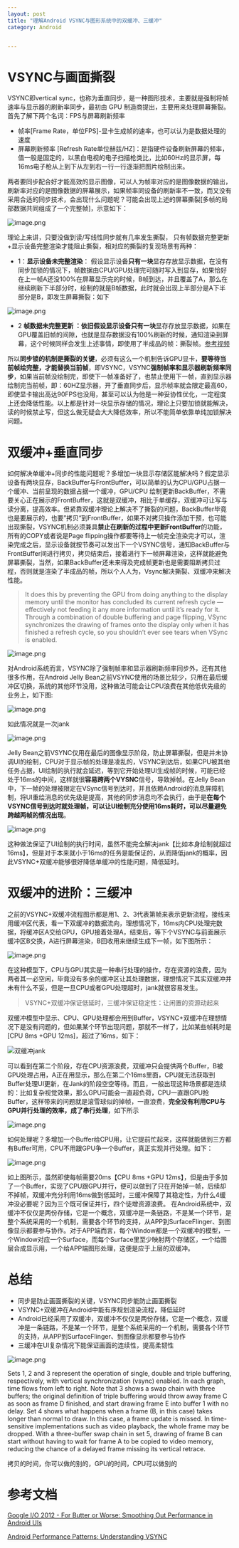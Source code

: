 ```yaml
---
layout: post
title: "理解Android VSYNC与图形系统中的双缓冲、三缓冲"
category: Android


---
```


# VSYNC与画面撕裂

VSYNC即vertical sync，也称为垂直同步，是一种图形技术，主要就是强制将帧速率与显示器的刷新率同步，最初由 GPU 制造商提出，主要用来处理屏幕撕裂。首先了解下两个名词：FPS与屏幕刷新频率

* 帧率[Frame Rate，单位FPS]-显卡生成帧的速率，也可以认为是数据处理的速度
* 屏幕刷新频率 [Refresh Rate单位赫兹/HZ]：是指硬件设备刷新屏幕的频率，值一般是固定的，以黑白电视的电子扫描枪类比，比如60Hz的显示屏，每16ms电子枪从上到下从左到右一行一行逐渐把图片绘制出来。

两者要同步配合好才能高效的显示图像，可以人为帧率对应的是图像数据的输出，刷新率对应的是图像数据的屏幕展示，如果帧率同设备的刷新率不一致，而又没有采用合适的同步技术，会出现什么问题呢？可能会出现上述的屏幕撕裂[多帧的局部数据共同组成了一个完整帧]，示意如下：

![image.png](https://p3-juejin.byteimg.com/tos-cn-i-k3u1fbpfcp/7c03e6553ccc49beae246ff2c3e0cd8b~tplv-k3u1fbpfcp-watermark.image?)

理论上来讲，只要没做到读/写线性同步就有几率发生撕裂， 只有帧数据完整更新+显示设备完整渲染才能阻止撕裂，相对应的撕裂的复现场景有两种：

* 1：**显示设备未完整渲染**： 假设显示设备**只有一块**显存存放显示数据，在没有同步加锁的情况下，帧数据由CPU/GPU处理完可随时写入到显存，如果恰好在上一帧A还没100%在屏幕显示完的时候，B帧到达，并且覆盖了A，那么在继续刷新下半部分时，绘制的就是B帧数据，此时就会出现上半部分是A下半部分是B，即发生屏幕撕裂：如下

![image.png](https://upload-images.jianshu.io/upload_images/1460468-4424c66d36b291f2.png?imageMogr2/auto-orient/strip%7CimageView2/2/w/1240)
 
* 2 **帧数据未完整更新 **：依旧假设显示设备**只有一块**显存存放显示数据，如果在GPU覆盖旧帧的间隙，也就是显存数据没有100%刷新的时候，通知渲染到屏幕，这个时候同样会发生上述事情，即使用了半成品的帧：撕裂帧。[参考视频](https://youtu.be/1iaHxmfZGGc?list=UU_x5XG1OV2P6uZZ5FSM9Ttw&t=112)

所以**同步锁的机制是撕裂的关键**，必须有这么一个机制告诉GPU显卡，**要等待当前帧绘完整，才能替换当前帧**，即VSYNC，VSYNC**强制帧率和显示器刷新频率同步**，如果当前帧没绘制完，即使下一帧准备好了，也禁止使用下一帧，直到显示器绘制完当前帧，即：60HZ显示器，开了垂直同步后，显示帧率就会限定最高60，即使显卡输出高达90FPS也没用，甚至可以认为他是一种妥协性优化，一定程度上还会降低性能。以上都是针对一块显示存储的情况，理论上只要加锁就能解决，读的时候禁止写，但这么做无疑会大大降低效率，所以不能简单依靠单纯加锁解决问题。
 
# 双缓冲+垂直同步

如何解决单缓冲+同步的性能问题呢？多增加一块显示存储区能解决吗？假定显示设备有两块显存，BackBuffer与FrontBuffer，可以简单的认为CPU/GPU占据一个缓冲、当前呈现的数据占据一个缓冲，GPU/CPU 绘制更新BackBuffer，不需要关心正在展示的FrontBuffer，这就是双缓冲，相比于单缓存，双缓冲可让写与读分离，提高效率。但紧靠双缓冲理论上解决不了撕裂的问题，BackBuffer毕竟也是要展示的，也要”拷贝“到FrontBuffer，如果不对拷贝操作添加干预，也可能出现撕裂，VSYNC机制必须兼具**禁止在刷新的过程中更新FrontBuffer**的功能，所有的COPY或者说是Page flipping操作都要等待上一帧完全渲染完才可以，渲染完成之后，显示设备就按节奏可以发出下一个VSYNC信号，通知BackBuffer与FrontBuffer间进行拷贝，拷贝结束后，接着进行下一帧屏幕渲染，这样就能避免屏幕撕裂，当然，如果BackBuffer还未来得及完成帧更新也是需要阻断拷贝过程，否则就是渲染了半成品的帧，所以个人人为，Vsync解决撕裂、双缓冲来解决性能。


> It does this by preventing the GPU from doing anything to the display memory until the monitor has concluded its current refresh cycle — effectively not feeding it any more information until it’s ready for it. Through a combination of double buffering and page flipping, VSync synchronizes the drawing of frames onto the display only when it has finished a refresh cycle, so you shouldn’t ever see tears when VSync is enabled.


![image.png](https://upload-images.jianshu.io/upload_images/1460468-30ac3ea4118e9390.png?imageMogr2/auto-orient/strip%7CimageView2/2/w/1240)


对Android系统而言，VSYNC除了强制帧率和显示器刷新频率同步外，还有其他很多作用，在Android Jelly Bean之前VSYNC使用的场景比较少，只用在最后缓冲区切换，系统的其他环节没用，这种做法可能会让CPU浪费在其他低优先级的业务上，如下图:

![image.png](https://p1-juejin.byteimg.com/tos-cn-i-k3u1fbpfcp/1c602db00e23427989b505ebd6e6a5fa~tplv-k3u1fbpfcp-watermark.image?)

如此情况就是一次jank

![image.png](https://upload-images.jianshu.io/upload_images/1460468-966ca5f42592eeff.png?imageMogr2/auto-orient/strip%7CimageView2/2/w/1240)


Jelly Bean之前VSYNC仅用在最后的图像显示阶段，防止屏幕撕裂，但是并未协调UI的绘制，CPU对于显示帧的处理是凌乱的，VSYNC到达后，如果CPU被其他任务占据，UI绘制的执行就会延迟，等到它开始处理UI生成帧的时候，可能已经处于16ms的中间，这样就很**容易跨两个VYSNC**信号，导致掉帧。在Jelly Bean中，下一帧的处理被限定在VSync信号到达时，并且依赖Android的消息屏障机制，将UI重绘消息的优先级是提高，其他的同步消息均不会执行，由于是**在每个VSYNC信号到达时就处理帧，可以让UI绘制充分使用16ms耗时，可以尽量避免跨越两帧的情况出现**。

![image.png](https://p3-juejin.byteimg.com/tos-cn-i-k3u1fbpfcp/fc7a8a63aa984a0bb06ab18796935c5c~tplv-k3u1fbpfcp-watermark.image?)

这种做法保证了UI绘制的执行时间，虽然不能完全解决jank【比如本身绘制就超过16ms】，但是对于本来就小于16ms的任务是能保证的，从而降低jank的概率，因此VSYNC+双缓冲能够很好降低单缓冲的性能问题，降低延时。

# 双缓冲的进阶：三缓冲

之前的VSYNC+双缓冲流程图示都是用1、2、3代表第帧来表示更新流程，接线来用缓冲区代表，看一下双缓冲的数据流向，理想情况下，16ms内CPU处理完数据，将缓冲区A交给GPU，GPU接着处理A，结束后，等下个VSYNC与前面展示缓冲区B交换，A进行屏幕渲染，B回收用来继续生成下一帧，如下图所示：

![image.png](https://p1-juejin.byteimg.com/tos-cn-i-k3u1fbpfcp/fc71e135be09466697802ddc17f4e1a8~tplv-k3u1fbpfcp-watermark.image?)

在这种模型下，CPU与GPU其实是一种串行处理的操作，存在资源的浪费，因为两者其一必空闲，毕竟没有多余的缓冲区让其处理数据，理想情况下其实双缓冲并未有什么不妥，但是一旦CPU或者GPU处理超时，jank就很容易发生。


>  VSYNC+双缓冲保证低延时，三缓冲保证稳定性：让闲置的资源动起来

双缓冲模型中显示、CPU、GPU处理都会用到Buffer，VSYNC+双缓冲在理想情况下是没有问题的，但如果某个环节出现问题，那就不一样了，比如某些帧耗时是[CPU 8ms +GPU 12ms]，超过了16ms，如下：

![双缓冲jank](https://www.androidpolice.com/wp-content/uploads/2012/07/0001_Layer-72.png)

可以看到在第二个阶段，存在CPU资源浪费，双缓冲只会提供两个Buffer，B被GPU处理占用，A正在用显示，那么在第二个16ms里面，CPU就无法获取到Buffer处理UI更新，在Jank的阶段空空等待。而且，一般出现这种场景都是连续的：比如复杂视觉效果，那么GPU可能会一直超负荷，CPU一直跟GPU抢Buffer，这样带来的问题就是滚雪球似的掉帧，一直浪费，**完全没有利用CPU与GPU并行处理的效率，成了串行处理**，如下所示

![image.png](https://upload-images.jianshu.io/upload_images/1460468-3de0622bf2e05a14.png?imageMogr2/auto-orient/strip%7CimageView2/2/w/1240)

如何处理呢？多增加一个Buffer给CPU用，让它提前忙起来，这样就能做到三方都有Buffer可用，CPU不用跟GPU争一个Buffer，真正实现并行处理。如下：

![image.png](https://upload-images.jianshu.io/upload_images/1460468-b88cf9b2eb3d6bb0.png?imageMogr2/auto-orient/strip%7CimageView2/2/w/1240)

如上图所示，虽然即使每帧需要20ms【CPU 8ms +GPU 12ms】，但是由于多加了一个Buffer，实现了CPU跟GPU并行，便可以做到了只在开始掉一帧，后续却不掉帧，双缓冲充分利用16ms做到低延时，三缓冲保障了其稳定性，为什么4缓冲没必要呢？因为三个既可保证并行，四个徒增资源浪费。  在Android系统中，双缓冲不仅仅是两份存储，它是一个概念，双缓冲是一条链路，不是某一个环节，是整个系统采用的一个机制，需要各个环节的支持，从APP到SurfaceFlinger、到图像显示都要参与协作。对于APP端而言，每个Window都是一个双缓冲的模型，一个Window对应一个Surface，而每个Surface里至少映射两个存储区，一个给图层合成显示用，一个给APP端图形处理，这便是应于上层的双缓冲。

# 总结

* 同步是防止画面撕裂的关键，VSYNC同步能防止画面撕裂
* VSYNC+双缓冲在Android中能有序规划渲染流程，降低延时
* Android已经采用了双缓冲，双缓冲不仅仅是两份存储，它是一个概念，双缓冲是一条链路，不是某一个环节，是整个系统采用的一个机制，需要各个环节的支持，从APP到SurfaceFlinger、到图像显示都要参与协作
* 三缓冲在UI复杂情况下能保证画面的连续性，提高柔韧性




![image.png](https://p3-juejin.byteimg.com/tos-cn-i-k3u1fbpfcp/4e95445860a447ee82a610bcb025a65f~tplv-k3u1fbpfcp-watermark.image?)


Sets 1, 2 and 3 represent the operation of single, double and triple buffering, respectively, with vertical synchronization (vsync) enabled. In each graph, time flows from left to right. Note that 3 shows a swap chain with three buffers; the original definition of triple buffering would throw away frame C as soon as frame D finished, and start drawing frame E into buffer 1 with no delay. Set 4 shows what happens when a frame (B, in this case) takes longer than normal to draw. In this case, a frame update is missed. In time-sensitive implementations such as video playback, the whole frame may be dropped. With a three-buffer swap chain in set 5, drawing of frame B can start without having to wait for frame A to be copied to video memory, reducing the chance of a delayed frame missing its vertical retrace.

拷贝的时间，你可以做的别的，GPU的时间，CPU可以做别的


# 参考文档

[Google I/O 2012 - For Butter or Worse: Smoothing Out Performance in Android UIs
](https://www.youtube.com/watch?v=Q8m9sHdyXnE)

[Android Performance Patterns: Understanding VSYNC
](https://www.youtube.com/watch?v=1iaHxmfZGGc&list=UU_x5XG1OV2P6uZZ5FSM9Ttw&index=2288)
